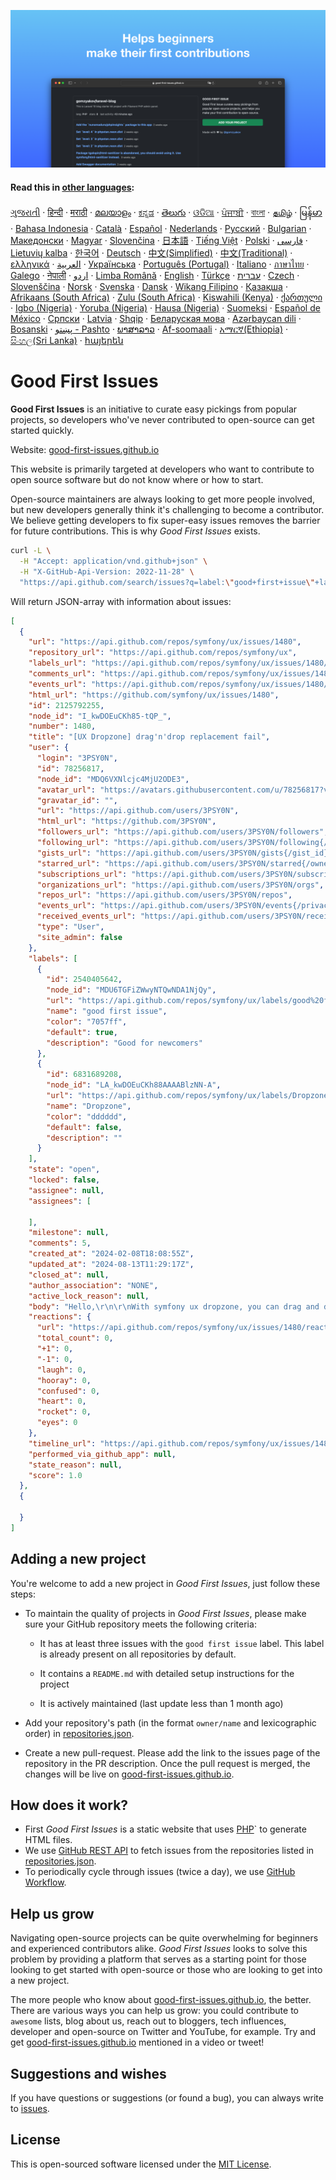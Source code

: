 ![Good First Issues](./assets/github/social-preview.png)

#### Read this in [other languages](translations/Translations.md):

[ગુજરાતી](translations/README.guj.md)
&middot; [हिन्दी](translations/README.hi.md)
&middot; [मराठी](translations/README.mr.md)
&middot; [മലയാളം](translations/README.ml.md)
&middot; [ಕನ್ನಡ](translations/README.ka.md)
&middot; [తెలుగు](translations/README.te.md)
&middot; [ଓଡିଆ](translations/README.od.md)
&middot; [ਪੰਜਾਬੀ](translations/README.pb.md)
&middot; [বাংলা](translations/README.bn.md)
&middot; [தமிழ்](translations/README.ta.md)
&middot; [မြန်မာ](translations/README.mm_unicode.md)
&middot; [Bahasa Indonesia](translations/README.id.md)
&middot; [Català](translations/README.ca.md)
&middot; [Español](translations/README.es.md)
&middot; [Nederlands](translations/README.nl.md)
&middot; [Русский](translations/README.ru.md)
&middot; [Bulgarian](translations/README.bg.md)
&middot; [Македонски](translations/README.mk.md)
&middot; [Magyar](translations/README.hu.md)
&middot; [Slovenčina](translations/README.slk.md)
&middot; [日本語](translations/README.ja.md)
&middot; [Tiếng Việt](translations/README.vn.md)
&middot; [Polski](translations/README.pl.md)
&middot; [فارسی](translations/README.fa.md)
&middot; [Lietuvių kalba](translations/README.lt.md)
&middot; [한국어](translations/README.ko.md)
&middot; [Deutsch](translations/README.de.md)
&middot; [中文(Simplified)](translations/README.zh-cn.md)
&middot; [中文(Traditional)](translations/README.zh-tw.md)
&middot; [ελληνικά](translations/README.gr.md)
&middot; [العربية](translations/README.ar.md)
&middot; [Українська](translations/README.ua.md)
&middot; [Português (Portugal)](translations/README.pt-pt.md)
&middot; [Italiano](translations/README.it.md)
&middot; [ภาษาไทย](translations/README.th.md)
&middot; [Galego](translations/README.gl.md)
&middot; [नेपाली](translations/README.np.md)
&middot; [اردو](translations/README.ur.md)
&middot; [Limba Română](translations/README.ro.md)
&middot; [English](README.md)
&middot; [Türkçe](translations/README.tr.md)
&middot; [עברית](translations/README.hb.md)
&middot; [Czech](translations/README.cs.md)
&middot; [Slovenščina](translations/README.sl.md)
&middot; [Norsk](translations/README.no.md)
&middot; [Svenska](translations/README.se.md)
&middot; [Dansk](translations/README.da.md)
&middot; [Wikang Filipino](translations/README.tl.md)
&middot; [Қазақша](translations/README.kz.md)
&middot; [Afrikaans (South Africa)](translations/README.afk.md)
&middot; [Zulu (South Africa)](translations/README.zul.md)
&middot; [Kiswahili (Kenya)](translations/README.kws.md)
&middot; [ქართული](translations/README.ge.md)
&middot; [Igbo (Nigeria)](translations/README.igb.md)
&middot; [Yoruba (Nigeria)](translations/README.yor.md)
&middot; [Hausa (Nigeria)](translations/README.hau.md)
&middot; [Suomeksi](translations/README.fi.md)
&middot; [Español de México](translations/README.mx.md)
&middot; [Српски](translations/README.sr.md)
&middot; [Latvia](translations/README.lv.md)
&middot; [Shqip](translations/README.al.md)
&middot; [Беларуская мова](translations/README.by.md)
&middot; [Azərbaycan dili](translations/README.aze.md)
&middot; [Bosanski](translations/README.bih.md)
&middot; [پښتو - Pashto](translations/README.ps.md)
&middot; [ພາສາລາວ](translations/README.la.md)
&middot; [Af-soomaali](translations/README.so.md)
&middot; [አማርኛ(Ethiopia)](translations/README.am.md)
&middot; [සිංහල(Sri Lanka)](translations/README.si.md)
&middot; [հայերեն](translations/README.arm.md)

# Good First Issues

**Good First Issues** is an initiative to curate easy pickings from popular projects, so developers who've never contributed to open-source can get started quickly.

Website: [good-first-issues.github.io](https://good-first-issues.github.io)

This website is primarily targeted at developers who want to contribute to open source software but do not know where or how to start.

Open-source maintainers are always looking to get more people involved, but new developers generally think it's challenging to become a contributor. We believe getting developers to fix super-easy issues removes the barrier for future contributions. This is why *Good First Issues* exists.

```bash
curl -L \
  -H "Accept: application/vnd.github+json" \
  -H "X-GitHub-Api-Version: 2022-11-28" \
  "https://api.github.com/search/issues?q=label:\"good+first+issue\"+language:php+state:open+no:assignee&sort=updated&order=desc&per_page=50&page=1"
```

Will return JSON-array with information about issues:

```json
[
  {
    "url": "https://api.github.com/repos/symfony/ux/issues/1480",
    "repository_url": "https://api.github.com/repos/symfony/ux",
    "labels_url": "https://api.github.com/repos/symfony/ux/issues/1480/labels{/name}",
    "comments_url": "https://api.github.com/repos/symfony/ux/issues/1480/comments",
    "events_url": "https://api.github.com/repos/symfony/ux/issues/1480/events",
    "html_url": "https://github.com/symfony/ux/issues/1480",
    "id": 2125792255,
    "node_id": "I_kwDOEuCKh85-tQP_",
    "number": 1480,
    "title": "[UX Dropzone] drag'n'drop replacement fail",
    "user": {
      "login": "3PSY0N",
      "id": 78256817,
      "node_id": "MDQ6VXNlcjc4MjU2ODE3",
      "avatar_url": "https://avatars.githubusercontent.com/u/78256817?v=4",
      "gravatar_id": "",
      "url": "https://api.github.com/users/3PSY0N",
      "html_url": "https://github.com/3PSY0N",
      "followers_url": "https://api.github.com/users/3PSY0N/followers",
      "following_url": "https://api.github.com/users/3PSY0N/following{/other_user}",
      "gists_url": "https://api.github.com/users/3PSY0N/gists{/gist_id}",
      "starred_url": "https://api.github.com/users/3PSY0N/starred{/owner}{/repo}",
      "subscriptions_url": "https://api.github.com/users/3PSY0N/subscriptions",
      "organizations_url": "https://api.github.com/users/3PSY0N/orgs",
      "repos_url": "https://api.github.com/users/3PSY0N/repos",
      "events_url": "https://api.github.com/users/3PSY0N/events{/privacy}",
      "received_events_url": "https://api.github.com/users/3PSY0N/received_events",
      "type": "User",
      "site_admin": false
    },
    "labels": [
      {
        "id": 2540405642,
        "node_id": "MDU6TGFiZWwyNTQwNDA1NjQy",
        "url": "https://api.github.com/repos/symfony/ux/labels/good%20first%20issue",
        "name": "good first issue",
        "color": "7057ff",
        "default": true,
        "description": "Good for newcomers"
      },
      {
        "id": 6831689208,
        "node_id": "LA_kwDOEuCKh88AAAABlzNN-A",
        "url": "https://api.github.com/repos/symfony/ux/labels/Dropzone",
        "name": "Dropzone",
        "color": "dddddd",
        "default": false,
        "description": ""
      }
    ],
    "state": "open",
    "locked": false,
    "assignee": null,
    "assignees": [

    ],
    "milestone": null,
    "comments": 5,
    "created_at": "2024-02-08T18:08:55Z",
    "updated_at": "2024-08-13T11:29:17Z",
    "closed_at": null,
    "author_association": "NONE",
    "active_lock_reason": null,
    "body": "Hello,\r\n\r\nWith symfony ux dropzone, you can drag and drop files to add them to the dropzone.\r\nOnce a file is in the zone (file A), if you want to replace it with another file (file B), drag'n'drop doesn't work: file A isn't replaced in the dropzone by file B.\r\nAnd file B opens in a new browser tab.\r\n\r\nIs this a known problem? How can I solve it, please?\r\n\r\n\r\nThanks\r\n\r\n![uxdropzone](https://github.com/symfony/ux/assets/78256817/f9ea1728-4f4b-4287-bcb9-22063b0b47d7)\r\n",
    "reactions": {
      "url": "https://api.github.com/repos/symfony/ux/issues/1480/reactions",
      "total_count": 0,
      "+1": 0,
      "-1": 0,
      "laugh": 0,
      "hooray": 0,
      "confused": 0,
      "heart": 0,
      "rocket": 0,
      "eyes": 0
    },
    "timeline_url": "https://api.github.com/repos/symfony/ux/issues/1480/timeline",
    "performed_via_github_app": null,
    "state_reason": null,
    "score": 1.0
  },
  {
    
  }
]

```


## Adding a new project

You're welcome to add a new project in *Good First Issues*, just follow these steps:

- To maintain the quality of projects in *Good First Issues*, please make sure your GitHub repository meets the following criteria:

    - It has at least three issues with the `good first issue` label. This label is already present on all repositories by default.

    - It contains a `README.md` with detailed setup instructions for the project

    - It is actively maintained (last update less than 1 month ago)

- Add your repository's path (in the format `owner/name` and lexicographic order) in [repositories.json](https://github.com/gomzyakov/good-first-issue/blob/main/repositories.json).

- Create a new pull-request. Please add the link to the issues page of the repository in the PR description. Once the pull request is merged, the changes will be live on [good-first-issues.github.io](https://good-first-issues.github.io).

## How does it work?

- First *Good First Issues* is a static website that uses [PHP](https://www.php.net)` to generate HTML files. 
- We use [GitHub REST API](https://docs.github.com/en/rest) to fetch issues from the repositories listed in [repositories.json](https://github.com/gomzyakov/good-first-issue/blob/main/repositories.json).
- To periodically cycle through issues (twice a day), we use [GitHub Workflow](https://docs.github.com/en/actions/using-workflows).

## Help us grow

Navigating open-source projects can be quite overwhelming for beginners and experienced contributors alike. *Good First Issues* looks to solve this problem by providing a platform that serves as a starting point for those looking to get started with open-source or those who are looking to get into a new project.

The more people who know about [good-first-issues.github.io](https://good-first-issues.github.io), the better. There are various ways you can help us grow: you could contribute to `awesome` lists, blog about us, reach out to bloggers, tech influences, developer and open-source on Twitter and YouTube, for example. Try and get [good-first-issues.github.io](https://good-first-issues.github.io) mentioned in a video or tweet!

## Suggestions and wishes

If you have questions or suggestions (or found a bug), you can always write to [issues](https://github.com/good-first-issues/good-first-issues.github.io/issues).

## License

This is open-sourced software licensed under the [MIT License](https://github.com/good-first-issues/good-first-issues.github.io/blob/main/LICENSE).
